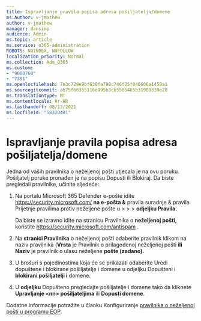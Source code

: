 ```yaml
---
title: Ispravljanje pravila popisa adresa pošiljatelja/domene
ms.author: v-jmathew
author: v-jmathew
manager: dansimp
audience: Admin
ms.topic: article
ms.service: o365-administration
ROBOTS: NOINDEX, NOFOLLOW
localization_priority: Normal
ms.collection: Adm_O365
ms.custom:
- "9000760"
- "7391"
ms.openlocfilehash: 7e3c729e9bf630fa798c746f25f046606a1459a1
ms.sourcegitcommit: ab75f66355116e995b3cb5505465b31989339e28
ms.translationtype: MT
ms.contentlocale: hr-HR
ms.lasthandoff: 08/13/2021
ms.locfileid: "58320481"
---
```

# <a name="fix-sender-addressdomain-list-rules"></a>Ispravljanje pravila popisa adresa pošiljatelja/domene

Jedna od vaših pravilnika o neželjenoj pošti utjecala je na ovu poruku. Pošiljatelj poruke pronađen je na popisu Dopusti ili Blokiraj. Da biste pregledali pravilnike, učinite sljedeće:

1. Na portalu Microsoft 365 Defender e-pošte idite <https://security.microsoft.com/> **na e-pošta &** pravila suradnje & pravila Prijetnje pravilima protiv neželjene pošte u \>  \>  \>  **odjeljku Pravila.**

   Da biste se izravno idite na stranicu Pravilnika o **neželjenoj pošti,** koristite <https://security.microsoft.com/antispam> .

2. Na **stranici Pravilnika** o neželjenoj pošti odaberite pravilnik klikom na naziv pravilnika (**Vrsta** je Pravilnik o prilagođenoj neželjenoj pošti **ili** **Naziv** je pravilnik o ulasu neželjene **pošte (zadano).**
3. U brošuri s pojedinostima  koja će se prikazati odaberite Uredi dopuštene i blokirane pošiljatelje i domene u odjeljku Dopušteni i **blokirani pošiljatelji i** domene.
4. U **odjeljku** Dopušteno pregledajte pošiljatelje i domene tako da kliknete **Upravljanje \<nn\> pošiljateljima** ili **Dopusti domene**.

Dodatne informacije potražite u članku Konfiguriranje [pravilnika o neželjenoj pošti u programu EOP](https://docs.microsoft.com/microsoft-365/security/office-365-security/configure-your-spam-filter-policies).
